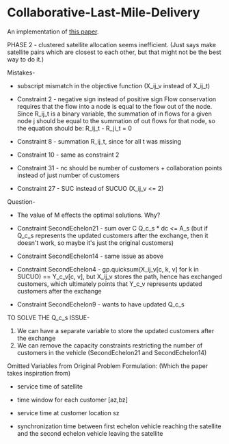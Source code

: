 # Collaborative-Last-Mile-Delivery
 
An implementation of [this paper](https://doi.org/10.1016/j.eswa.2024.124164).


PHASE 2 - clustered satellite allocation seems inefficient. (Just says make satellite pairs which are closest to each other, but that might not be the best way to do it.)


Mistakes-

- subscript mismatch in the objective function (X_ij_v instead of X_ij_t)

- Constraint 2 - negative sign instead of positive sign
Flow conservation requires that the flow into a node is equal to the flow out of the node. Since R_ij_t is a binary variable, the summation of in flows for a given node j should be equal to the summation of out flows for that node, so the equation should be:
R_ij_t - R_ji_t = 0


- Constraint 8 - summation R_ij_t, since for all t was missing 


- Constraint 10 - same as constraint 2


- Constraint 31 - nc should be number of customers + collaboration points instead of just number of customers


- Constraint 27 - SUC instead of SUCUO (X_ij_v <= 2)


Question-

- The value of M effects the optimal solutions. Why?

- Constraint SecondEchelon21 - sum over C Q_c_s * dc <= A_s (but if Q_c_s represents the updated customers after the exchange, then it doesn't work, so maybe it's just the original customers)

- Constraint SecondEchelon14 - same issue as above

- Constraint SecondEchelon4 - gp.quicksum(X_ij_v[c, k, v] for k in SUCUO) == Y_c_v[c, v], but X_ij_v stores the path, hence has exchanged customers, which ultimately points that Y_c_v represents updated customers after the exchange 

- Constraint SecondEchelon9 - wants to have updated Q_c_s


TO SOLVE THE Q_c_s ISSUE-
1. We can have a separate variable to store the updated customers after the exchange
2. We can remove the capacity constraints restricting the number of customers in the vehicle (SecondEchelon21 and SecondEchelon14)


Omitted Variables from Original Problem Formulation: (Which the paper takes inspiration from)

- service time of satellite

- time window for each customer [az,bz]

- service time at customer location sz

- synchronization time between first echelon vehicle reaching the satellite and the second echelon vehicle leaving the satellite
